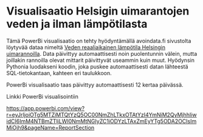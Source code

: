 # Visualisaatio Helsigin uimarantojen veden ja ilman lämpötilasta

Tämä PowerBi visualisaatio on tehty hyödyntämällä avoindata.fi sivustolta löytyvää dataa nimeltä [Veden reaaliaikainen lämpötila Helsingin uimarannoilla](https://www.avoindata.fi/data/fi/dataset/veden-reaaliaikainen-lampotila-helsingin-uimarannoilla). Data päivittyy automaattisesti noin puolentunnin välein, mutta joillakin rannoilla olevat mittarit päivittyvät useammin kuin muut. Hyödynsin Pythonia luodakseni koodin, joka puskee automaattisesti datan lähteestä SQL-tietokantaan, kahteen eri taulukkoon. 

PowerBi visualisaatio taas päivittyy automaattisesti 12 kertaa päivässä. 

Linkki PowerBi visualisointiin

https://app.powerbi.com/view?r=eyJrIjoiOTg5MTZiMTQtYzQ5OC00NmZhLTkxOTAtYzI4YmNiM2QyMjhhIiwidCI6ImM4NTBmZTljLWI0NmMtNGIyZC1iODYzLTAxZmEyYTg5ODA2OCIsImMiOjh9&pageName=ReportSection
